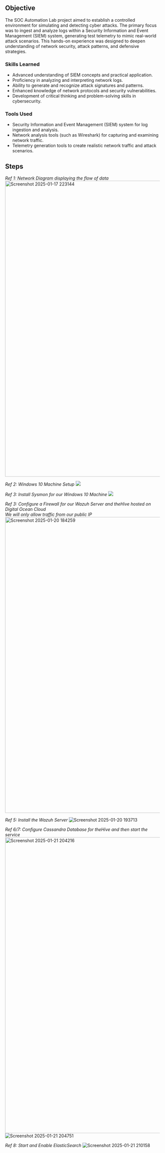 ## Objective


The SOC Automation Lab project aimed to establish a controlled environment for simulating and detecting cyber attacks. The primary focus was to ingest and analyze logs within a Security Information and Event Management (SIEM) system, generating test telemetry to mimic real-world attack scenarios. This hands-on experience was designed to deepen understanding of network security, attack patterns, and defensive strategies.

### Skills Learned


- Advanced understanding of SIEM concepts and practical application.
- Proficiency in analyzing and interpreting network logs.
- Ability to generate and recognize attack signatures and patterns.
- Enhanced knowledge of network protocols and security vulnerabilities.
- Development of critical thinking and problem-solving skills in cybersecurity.

### Tools Used


- Security Information and Event Management (SIEM) system for log ingestion and analysis.
- Network analysis tools (such as Wireshark) for capturing and examining network traffic.
- Telemetry generation tools to create realistic network traffic and attack scenarios.

## Steps

*Ref 1: Network Diagram displaying the flow of data*   <img width="960" alt="Screenshot 2025-01-17 223144" src="https://github.com/user-attachments/assets/e7a3732d-c27e-4887-b560-8664b08db5aa" />

*Ref 2: Windows 10 Machine Setup*  <img src="https://github.com/user-attachments/assets/17d67402-9f80-4a60-8250-575d312d2ff8" />

*Ref 3: Install Sysmon for our Windows 10 Machine* <img src="https://github.com/user-attachments/assets/57acda57-b84f-4272-a3a8-bad15a297c46" /> 

*Ref 3: Configure a Firewall for our Wazuh Server and theHive hosted on Digital Ocean Cloud                                              
We will only allow traffic from our public IP* <img width="960" alt="Screenshot 2025-01-20 184259" src="https://github.com/user-attachments/assets/81af3025-7c2b-4cfc-b63a-35062c3780d6" />

*Ref 5: Install the Wazuh Server* <img alt="Screenshot 2025-01-20 193713" src="https://github.com/user-attachments/assets/cc48f07c-ed2c-4da1-adc1-21f0d873780f" />

*Ref 6/7: Configure Cassandra Database for theHive and then start the service* 
<img width="960" alt="Screenshot 2025-01-21 204216" src="https://github.com/user-attachments/assets/1a971bd5-1e90-400a-8292-3a7f1995e61d" />
<img alt="Screenshot 2025-01-21 204751" src="https://github.com/user-attachments/assets/7fca46c8-ac45-4882-b2ce-1473aa447be4" />

*Ref 8: Start and Enable ElasticSearch* <img alt="Screenshot 2025-01-21 210158" src="https://github.com/user-attachments/assets/c33b59f0-cd8a-45d4-975c-e4fc4bdb1a1f" />



